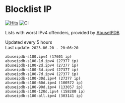 # Blocklist IP

[![Hits](https://hits.seeyoufarm.com/api/count/incr/badge.svg?url=https%3A%2F%2Fgithub.com%2Fborestad%2Fblocklist-ip%2F&count_bg=%2379C83D&title_bg=%23555555&icon=&icon_color=%23E7E7E7&title=hits&edge_flat=false)](https://hits.seeyoufarm.com)  ![CI](https://img.shields.io/github/workflow/status/borestad/blocklist-ip/CI?style=flat-square)

Lists with worst IPv4 offenders, provided by [AbuseIPDB](https://www.abuseipdb.com/)

<!-- FOOTER-PLACEHOLDER -->
Updated every 5 hours<br>
Last update: `2023-06-20 - 20:06:20`
```
abuseipdb-s100.ipv4 (17601 ip)
abuseipdb-s100-1d.ipv4 (27377 ip)
abuseipdb-s100-2d.ipv4 (27377 ip)
abuseipdb-s100-3d.ipv4 (27377 ip)
abuseipdb-s100-7d.ipv4 (27377 ip)
abuseipdb-s100-30d.ipv4 (27377 ip)
abuseipdb-s100-60d.ipv4 (100572 ip)
abuseipdb-s100-90d.ipv4 (133057 ip)
abuseipdb-s100-120d.ipv4 (158280 ip)
abuseipdb-s100-all.ipv4 (303141 ip)
```
